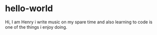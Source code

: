  # hello-world
 
 
 Hi, I am Henry i write music on my spare time and also learning to code is one of the things i enjoy doing.
